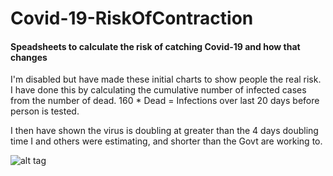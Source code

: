 # Covid-19-RiskOfContraction  

#### Speadsheets to calculate the risk of catching Covid-19 and how that changes  

I'm disabled but have made these initial charts to show people the real risk. I have done this by calculating the cumulative number of infected cases from the number of dead. 160 * Dead = Infections over last 20 days before person is tested.  

I then have shown the virus is doubling at greater than the 4 days doubling time I and others were estimating, and shorter than the Govt are working to.   

![alt tag](https://raw.githubusercontent.com/wrapperband/Stub)
